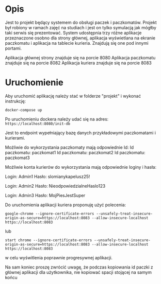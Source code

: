 # Opis
Jest to projekt będący systemem do obsługi paczek i paczkomatów. 
Projekt był robiony w ramach zajęć na studiach i jest on tylko symulacją jak mógłby taki serwis się prezentować.
System udostępnia trzy różne aplikacje przeznaczone osobno dla strony głównej, aplikacja wyświetlana na ekranie paczkomatu i aplikacja na tablecie kurieria.
Znajdują się one pod innymi portami.

Aplikacja głównej strony znajduje się na porcie 8080
Aplikacja paczkomatu znajduje się na porcie 8082
Aplikacja kuriera znajduje się na porcie 8083

# Uruchomienie
Aby uruchomić aplikację należy stać w folderze "projekt" i wykonać instrukcję:

`docker-compose up`

Po uruchomieniu dockera należy udać się na adres:
`https://localhost:8080/init-db`

Jest to endpoint wypełniający bazę danych przykładowymi paczkomatami i kurierami. 

Możliwie do wykorzystania paczkomaty mają odpowiednie Id:
Id paczkomatu:  paczkomat1
Id paczkomatu:  paczkomat2
Id paczkomatu:  paczkomat3


Możliwie konta kurierów do wykorzystania mają odpowiednie loginy i hasła:

Login: Admin1
Hasło: slomianykapelusz25!

Login: Admin2
Hasło: NieodpowiedzialneHaslo123

Login: Admin3
Hasło: MojPiesJestSuper


Do uruchomienia aplikacji kuriera proponuję użyć polecenia:

`google-chrome --ignore-certificate-errors --unsafely-treat-insecure-origin-as-secure=https://localhost:8083 --allow-insecure-localhost https://localhost:8083`

lub 

`start chrome --ignore-certificate-errors --unsafely-treat-insecure-origin-as-secure=https://localhost:8083 --allow-insecure-localhost https://localhost:8083`

w celu wyświtlenia poprawnie progresywnej aplikacji.

Na sam koniec proszę zwrócić uwagę, że podczas kopiowania id paczki z głównej 
aplikacji dla użytkownika, nie kopiować spacji stojącej na samym końcu 
